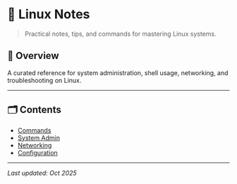 # 🐧 Linux Notes

> Practical notes, tips, and commands for mastering Linux systems.

## 📘 Overview
A curated reference for system administration, shell usage, networking, and troubleshooting on Linux.

---

## 🗂️ Contents
- [Commands](commands.md)
- [System Admin](sysadmin.md)
- [Networking](networking.md)
- [Configuration](config.md)

---

_Last updated: Oct 2025_